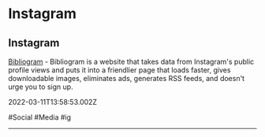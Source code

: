 # Instagram

## Instagram

[Bibliogram](https://bibliogram.art) - Bibliogram is a website that takes data from Instagram's public profile views and puts it into a friendlier page that loads faster, gives downloadable images, eliminates ads, generates RSS feeds, and doesn't urge you to sign up.

2022-03-11T13:58:53.002Z

#Social #Media #ig

---
